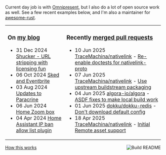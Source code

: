 Current day job is with [Omnipresent](https://www.omnipresent.com/), but I also do a lot of open source work as well. See a few recent examples below, and I'm also a maintainer for [awesome-rust](https://github.com/rust-unofficial/awesome-rust).

<table><tr><td valign="top">

### On [my blog](https://tevps.net/blog)
<!-- blog starts -->
* 31 Dec 2024 [Shucker - URL stripping with licensing fun](https://tevps.net/blog/2024/12/31/shucker-url-stripping-with-licensing-fun)
* 06 Oct 2024 [Sked and Eventbrite](https://tevps.net/blog/2024/10/06/sked-and-eventbrite)
* 03 Aug 2024 [Updates to Paracrine](https://tevps.net/blog/2024/08/03/updates-to-paracrine)
* 06 Jun 2024 [Home Zoom box](https://tevps.net/blog/2024/06/06/home-zoom-box)
* 04 Apr 2024 [Home Assistant IP ban allow list plugin](https://tevps.net/blog/2024/04/04/home-assistant-ip-ban-allow-list-plugin)
<!-- blog ends -->

</td><td valign="top">

### Recently [merged pull requests](https://github.com/search?o=desc&q=is%3Apr+author%3Apalfrey+-user%3Apalfrey+is%3Amerged+is%3Apublic&s=created&type=Issues)

<!-- prs starts -->
* 10 Jun 2025 [TraceMachina/nativelink](https://github.com/TraceMachina/nativelink) - [Re-enable doctests for nativelink-proto](https://github.com/TraceMachina/nativelink/pull/1824)
* 07 Jun 2025 [TraceMachina/nativelink](https://github.com/TraceMachina/nativelink) - [Use upstream buildstream packaging](https://github.com/TraceMachina/nativelink/pull/1815)
* 04 Jun 2025 [algora-io/algora](https://github.com/algora-io/algora) - [ASDF fixes to make local build work](https://github.com/algora-io/algora/pull/145)
* 01 Jun 2025 [dokku/dokku-redis](https://github.com/dokku/dokku-redis) - [Don't download default config](https://github.com/dokku/dokku-redis/pull/273)
* 18 Apr 2025 [TraceMachina/nativelink](https://github.com/TraceMachina/nativelink) - [Initial Remote asset support](https://github.com/TraceMachina/nativelink/pull/1646)
<!-- prs ends -->

</td></tr></table>

<a href="https://github.com/palfrey/palfrey/actions"><img src="https://github.com/palfrey/palfrey/workflows/Build%20README/badge.svg?branch=main" align="right" alt="Build README"></a> <a href="https://tevps.net/blog/2020/7/11/customising-github-profile-pages/">How this works</a>
